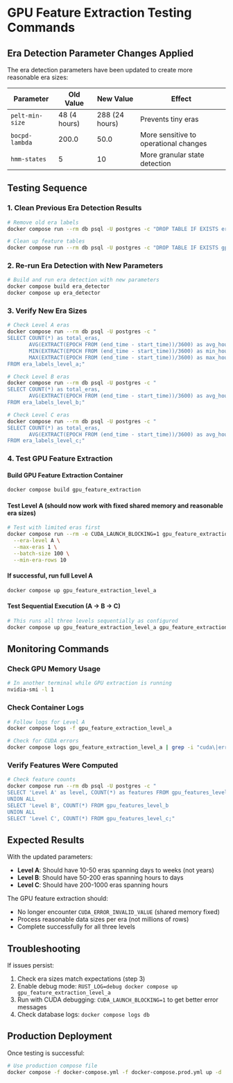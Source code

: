 # GPU Feature Extraction Testing Commands

## Era Detection Parameter Changes Applied

The era detection parameters have been updated to create more reasonable era sizes:

| Parameter | Old Value | New Value | Effect |
|-----------|-----------|-----------|---------|
| `pelt-min-size` | 48 (4 hours) | 288 (24 hours) | Prevents tiny eras |
| `bocpd-lambda` | 200.0 | 50.0 | More sensitive to operational changes |
| `hmm-states` | 5 | 10 | More granular state detection |

## Testing Sequence

### 1. Clean Previous Era Detection Results
```bash
# Remove old era labels
docker compose run --rm db psql -U postgres -c "DROP TABLE IF EXISTS era_labels_level_a, era_labels_level_b, era_labels_level_c CASCADE;"

# Clean up feature tables
docker compose run --rm db psql -U postgres -c "DROP TABLE IF EXISTS gpu_features_level_a, gpu_features_level_b, gpu_features_level_c CASCADE;"
```

### 2. Re-run Era Detection with New Parameters
```bash
# Build and run era detection with new parameters
docker compose build era_detector
docker compose up era_detector
```

### 3. Verify New Era Sizes
```bash
# Check Level A eras
docker compose run --rm db psql -U postgres -c "
SELECT COUNT(*) as total_eras, 
       AVG(EXTRACT(EPOCH FROM (end_time - start_time))/3600) as avg_hours,
       MIN(EXTRACT(EPOCH FROM (end_time - start_time))/3600) as min_hours,
       MAX(EXTRACT(EPOCH FROM (end_time - start_time))/3600) as max_hours
FROM era_labels_level_a;"

# Check Level B eras
docker compose run --rm db psql -U postgres -c "
SELECT COUNT(*) as total_eras,
       AVG(EXTRACT(EPOCH FROM (end_time - start_time))/3600) as avg_hours
FROM era_labels_level_b;"

# Check Level C eras
docker compose run --rm db psql -U postgres -c "
SELECT COUNT(*) as total_eras,
       AVG(EXTRACT(EPOCH FROM (end_time - start_time))/3600) as avg_hours
FROM era_labels_level_c;"
```

### 4. Test GPU Feature Extraction

#### Build GPU Feature Extraction Container
```bash
docker compose build gpu_feature_extraction
```

#### Test Level A (should now work with fixed shared memory and reasonable era sizes)
```bash
# Test with limited eras first
docker compose run --rm -e CUDA_LAUNCH_BLOCKING=1 gpu_feature_extraction_level_a \
  --era-level A \
  --max-eras 1 \
  --batch-size 100 \
  --min-era-rows 10
```

#### If successful, run full Level A
```bash
docker compose up gpu_feature_extraction_level_a
```

#### Test Sequential Execution (A → B → C)
```bash
# This runs all three levels sequentially as configured
docker compose up gpu_feature_extraction_level_a gpu_feature_extraction_level_b gpu_feature_extraction_level_c
```

## Monitoring Commands

### Check GPU Memory Usage
```bash
# In another terminal while GPU extraction is running
nvidia-smi -l 1
```

### Check Container Logs
```bash
# Follow logs for Level A
docker compose logs -f gpu_feature_extraction_level_a

# Check for CUDA errors
docker compose logs gpu_feature_extraction_level_a | grep -i "cuda\|error"
```

### Verify Features Were Computed
```bash
# Check feature counts
docker compose run --rm db psql -U postgres -c "
SELECT 'Level A' as level, COUNT(*) as features FROM gpu_features_level_a
UNION ALL
SELECT 'Level B', COUNT(*) FROM gpu_features_level_b  
UNION ALL
SELECT 'Level C', COUNT(*) FROM gpu_features_level_c;"
```

## Expected Results

With the updated parameters:
- **Level A**: Should have 10-50 eras spanning days to weeks (not years)
- **Level B**: Should have 50-200 eras spanning hours to days
- **Level C**: Should have 200-1000 eras spanning hours

The GPU feature extraction should:
- No longer encounter `CUDA_ERROR_INVALID_VALUE` (shared memory fixed)
- Process reasonable data sizes per era (not millions of rows)
- Complete successfully for all three levels

## Troubleshooting

If issues persist:
1. Check era sizes match expectations (step 3)
2. Enable debug mode: `RUST_LOG=debug docker compose up gpu_feature_extraction_level_a`
3. Run with CUDA debugging: `CUDA_LAUNCH_BLOCKING=1` to get better error messages
4. Check database logs: `docker compose logs db`

## Production Deployment

Once testing is successful:
```bash
# Use production compose file
docker compose -f docker-compose.yml -f docker-compose.prod.yml up -d
```